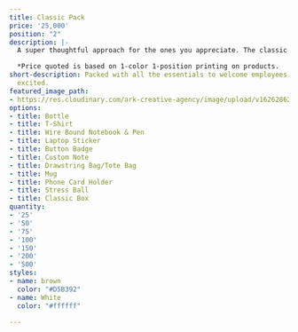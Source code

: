 ```yaml
---
title: Classic Pack
price: '25,000'
position: "2"
description: |-
  A super thoughtful approach for the ones you appreciate. The classic pack contains everyday essentials and all-time fan favourites enough to give employees a grand welcome and get clients really excited.

  *Price quoted is based on 1-color 1-position printing on products.
short-description: Packed with all the essentials to welcome employees or get clients
  excited.
featured_image_path:
- https://res.cloudinary.com/ark-creative-agency/image/upload/v1626286263/wii-create/uploads/pc0gbtvvak9duqkge4pg.png
options:
- title: Bottle
- title: T-Shirt
- title: Wire Bound Notebook & Pen
- title: Laptop Sticker
- title: Button Badge
- title: Custom Note
- title: Drawstring Bag/Tote Bag
- title: Mug
- title: Phone Card Holder
- title: Stress Ball
- title: Classic Box
quantity:
- '25'
- '50'
- '75'
- '100'
- '150'
- '200'
- '500'
styles:
- name: brown
  color: "#D5B392"
- name: White
  color: "#ffffff"

---
```

